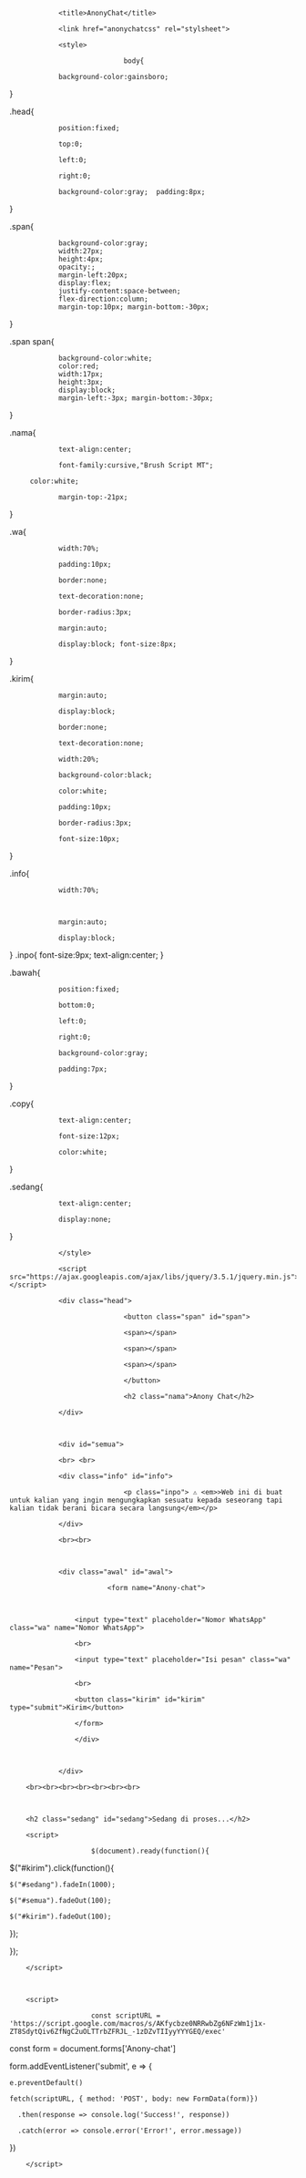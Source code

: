 

<html lang="in">

<head>

				<title>AnonyChat</title>

				<link href="anonychatcss" rel="stylsheet">

				<style>

								body{

				background-color:gainsboro;

}

.head{

				position:fixed;

				top:0;

				left:0;

				right:0;

				background-color:gray;	padding:8px;			

}

.span{

				background-color:gray;
				width:27px;
				height:4px;
				opacity:;
				margin-left:20px;
				display:flex;
				justify-content:space-between;
				flex-direction:column;
				margin-top:10px; margin-bottom:-30px;

}

.span span{

				background-color:white;
				color:red;
				width:17px;
				height:3px;
				display:block;	
				margin-left:-3px; margin-bottom:-30px;

}

.nama{

				text-align:center;

				font-family:cursive,"Brush Script MT";

	     color:white;

				margin-top:-21px;

}

.wa{

				width:70%;

				padding:10px;

				border:none;

				text-decoration:none;

				border-radius:3px;

				margin:auto;

				display:block; font-size:8px;

}

.kirim{

				margin:auto;

				display:block;

				border:none;

				text-decoration:none;

				width:20%;

				background-color:black;

				color:white;

				padding:10px;

				border-radius:3px;

				font-size:10px;

				

				

}

.info{

				width:70%;

				

				margin:auto;

				display:block;

}
.inpo{ font-size:9px; 
   text-align:center;
}

.bawah{

				position:fixed;

				bottom:0;

				left:0;

				right:0;

				background-color:gray;

				padding:7px;

}

.copy{

				text-align:center;

				font-size:12px;

				color:white;

}

.sedang{

				text-align:center;

				display:none;

}

				</style>

				<script src="https://ajax.googleapis.com/ajax/libs/jquery/3.5.1/jquery.min.js"></script>

</head>

<body>

				<div class="head">

								<button class="span" id="span">

								<span></span>

								<span></span>

								<span></span>

								</button>

								<h2 class="nama">Anony Chat</h2>

				</div>

				

				<div id="semua">

				<br> <br>

				<div class="info" id="info">

								<p class="inpo"> ⚠ <em>>Web ini di buat untuk kalian yang ingin mengungkapkan sesuatu kepada seseorang tapi kalian tidak berani bicara secara langsung</em></p>

				</div>

				<br><br>

				

				<div class="awal" id="awal">

							<form name="Anony-chat">

					

					<input type="text" placeholder="Nomor WhatsApp" class="wa" name="Nomor WhatsApp">

					<br>

					<input type="text" placeholder="Isi pesan" class="wa" name="Pesan">

					<br>

					<button class="kirim" id="kirim" type="submit">Kirim</button>

					</form>

					</div>

					

				</div>

		<br><br><br><br><br><br><br>

		

		<h2 class="sedang" id="sedang">Sedang di proses...</h2>

		<script>

						$(document).ready(function(){

  $("#kirim").click(function(){

    $("#sedang").fadeIn(1000);

    $("#semua").fadeOut(100);

    $("#kirim").fadeOut(100);

    

  });

});

		</script>

		

		<script>

						const scriptURL = 'https://script.google.com/macros/s/AKfycbze0NRRwbZg6NFzWm1j1x-ZT8SdytQiv6ZfNgC2uOLTTrbZFRJL_-1zDZvTIIyyYYYGEQ/exec'

  const form = document.forms['Anony-chat']

  form.addEventListener('submit', e => {

    e.preventDefault()

    fetch(scriptURL, { method: 'POST', body: new FormData(form)})

      .then(response => console.log('Success!', response))

      .catch(error => console.error('Error!', error.message))

  })

		</script>

		

				

				

				

				

				<div class="bawah">

								<p class="copy">Prytna Web Deisgn, Copyright &copy; 2021</p>

				</div>

				

</body>

</html>

